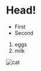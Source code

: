 # Head!

* First
* Second

1. eggs
2. milk

![cat](https://pixabay.com/photos/cat-small-kitten-domestic-cat-pet-4611189/)
